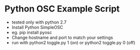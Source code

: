 Python OSC Example Script
==============

* tested only with python 2.7
* Install Python SimpleOSC
 * eg. pip install pyosc
* Change hostname and port to match your settings
* run with python2 toggle.py 1 (on) or python2 toggle.py 0 (off)
